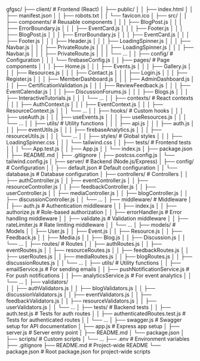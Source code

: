 gfgsc/
├── client/                      # Frontend (React)
│   ├── public/
│   │   ├── index.html
│   │   ├── manifest.json
│   │   ├── robots.txt
│   │   └── favicon.ico
│   ├── src/
│   │   ├── components/          # Reusable components
│   │   │   ├── BlogPost.js
│   │   │   ├── ErrorBoundary.js
│   │   │   ├── EventCard.js
│   │   │   ├── Footer.js
│   │   │   ├── BlogPost.js
│   │   │   ├── ErrorBoundary.js
│   │   │   ├── EventCard.js
│   │   │   ├── Footer.js
│   │   │   ├── Header.js
│   │   │   ├── LoadingSpinner.js
│   │   │   ├── Navbar.js
│   │   │   ├── PrivateRoute.js
│   │   │   ├── LoadingSpinner.js
│   │   │   ├── Navbar.js
│   │   │   ├── PrivateRoute.js
│   │   │   └── ...
│   │   ├── config/              # Configuration
│   │   │   └── firebaseConfig.js
│   │   ├── pages/               # Page components
│   │   │   ├── Home.js
│   │   │   ├── Events.js
│   │   │   ├── Gallery.js
│   │   │   ├── Resources.js
│   │   │   ├── Contact.js
│   │   │   ├── Login.js
│   │   │   ├── Register.js
│   │   │   ├── MemberDashboard.js
│   │   │   ├── AdminDashboard.js
│   │   │   ├── CertificationValidation.js
│   │   │   ├── ReviewFeedback.js
│   │   │   ├── EventCalendar.js
│   │   │   ├── DiscussionForums.js
│   │   │   ├── Blogs.js
│   │   │   ├── InteractiveTutorials.js
│   │   │   └── ...
│   │   ├── contexts/            # React contexts
│   │   │   ├── AuthContext.js
│   │   │   ├── EventContext.js
│   │   │   ├── ResourceContext.js
│   │   │   └── ...
│   │   ├── hooks/               # Custom hooks
│   │   │   ├── useAuth.js
│   │   │   ├── useEvents.js
│   │   │   ├── useResources.js
│   │   │   └── ...
│   │   ├── utils/               # Utility functions
│   │   │   ├── api.js
│   │   │   ├── auth.js
│   │   │   ├── eventUtils.js
│   │   │   ├── firebaseAnalytics.js
│   │   │   ├── resourceUtils.js
│   │   │   └── ...
│   │   ├── styles/              # Global styles
│   │   │   ├── LoadingSpinner.css
│   │   │   └── tailwind.css
│   │   ├── tests/               # Frontend tests
│   │   │   └── App.test.js
│   │   ├── App.js
│   │   └── index.js
│   ├── package.json
│   ├── README.md
│   ├── .gitignore
│   ├── postcss.config.js
│   └── tailwind.config.js
│
├── server/                      # Backend (Node.js/Express)
│   ├── config/                  # Configuration
│   │   ├── default.json         # Default configuration
│   │   └── database.js          # Database configuration
│   ├── controllers/             # Controllers
│   │   ├── authController.js
│   │   ├── eventController.js
│   │   ├── resourceController.js
│   │   ├── feedbackController.js
│   │   ├── userController.js
│   │   ├── mediaController.js
│   │   ├── blogController.js
│   │   ├── discussionController.js
│   │   └── ...
│   ├── middleware/              # Middleware
│   │   ├── auth.js              # Authentication middleware
│   │   ├── index.js
│   │   ├── authorize.js         # Role-based authorization
│   │   ├── errorHandler.js      # Error handling middleware
│   │   ├── validate.js          # Validation middleware
│   │   ├── rateLimiter.js       # Rate limiting middleware
│   │   └── ...
│   ├── models/                  # Models
│   │   ├── User.js
│   │   ├── Event.js
│   │   ├── Resource.js
│   │   ├── Feedback.js
│   │   ├── Media.js
│   │   ├── Blog.js
│   │   ├── Discussion.js
│   │   └── ...
│   ├── routes/                  # Routes
│   │   ├── authRoutes.js
│   │   ├── eventRoutes.js
│   │   ├── resourceRoutes.js
│   │   ├── feedbackRoutes.js
│   │   ├── userRoutes.js
│   │   ├── mediaRoutes.js
│   │   ├── blogRoutes.js
│   │   ├── discussionRoutes.js
│   │   └── ...
│   ├── utils/                   # Utility functions
│   │   ├── emailService.js      # For sending emails
│   │   ├── pushNotificationService.js # For push notifications
│   │   ├── analyticsService.js  # For event analytics
│   │   └── ...
│   ├── validators/                   
│   │   ├── authValidators.js
│   │   ├── blogValidators.js
│   │   ├── discussionValidators.js
│   │   ├── eventValidators.js
│   │   ├── feedbackValidators.js
│   │   ├── resourceValidators.js
│   │   ├── userValidators.js
│   │   └── ...
│   ├── tests/                   # Backend tests
│   │   ├── auth.test.js         # Tests for auth routes
│   │   ├── authenticatedRoutes.test.js # Tests for authenticated routes
│   │   └── ...
│   ├── swagger.js               # Swagger setup for API documentation
│   ├── app.js                   # Express app setup
│   ├── server.js                # Server entry point
│   ├── README.md
│   └── package.json
│
├── scripts/                     # Custom scripts
│   └── ...
├── .env                         # Environment variables
├── .gitignore
├── README.md                    # Project-wide README
└── package.json                 # Root package.json for project-wide scripts
